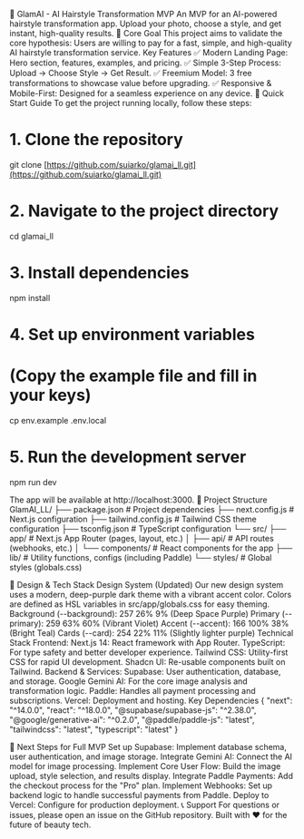 🚀 GlamAI - AI Hairstyle Transformation MVP
An MVP for an AI-powered hairstyle transformation app. Upload your photo, choose a style, and get instant, high-quality results.
🎯 Core Goal
This project aims to validate the core hypothesis: Users are willing to pay for a fast, simple, and high-quality AI hairstyle transformation service.
Key Features
✅ Modern Landing Page: Hero section, features, examples, and pricing.
✅ Simple 3-Step Process: Upload → Choose Style → Get Result.
✅ Freemium Model: 3 free transformations to showcase value before upgrading.
✅ Responsive & Mobile-First: Designed for a seamless experience on any device.
🚀 Quick Start Guide
To get the project running locally, follow these steps:
# 1. Clone the repository
git clone [https://github.com/suiarko/glamai_ll.git](https://github.com/suiarko/glamai_ll.git)

# 2. Navigate to the project directory
cd glamai_ll

# 3. Install dependencies
npm install

# 4. Set up environment variables
# (Copy the example file and fill in your keys)
cp env.example .env.local

# 5. Run the development server
npm run dev


The app will be available at http://localhost:3000.
📁 Project Structure
GlamAI_LL/
├── package.json            # Project dependencies
├── next.config.js          # Next.js configuration
├── tailwind.config.js      # Tailwind CSS theme configuration
├── tsconfig.json           # TypeScript configuration
└── src/
    ├── app/                # Next.js App Router (pages, layout, etc.)
    │   ├── api/            # API routes (webhooks, etc.)
    │   └── components/     # React components for the app
    ├── lib/                # Utility functions, configs (including Paddle)
    └── styles/             # Global styles (globals.css)


🎨 Design & Tech Stack
Design System (Updated)
Our new design system uses a modern, deep-purple dark theme with a vibrant accent color. Colors are defined as HSL variables in src/app/globals.css for easy theming.
Background (--background): 257 26% 9% (Deep Space Purple)
Primary (--primary): 259 63% 60% (Vibrant Violet)
Accent (--accent): 166 100% 38% (Bright Teal)
Cards (--card): 254 22% 11% (Slightly lighter purple)
Technical Stack
Frontend:
Next.js 14: React framework with App Router.
TypeScript: For type safety and better developer experience.
Tailwind CSS: Utility-first CSS for rapid UI development.
Shadcn UI: Re-usable components built on Tailwind.
Backend & Services:
Supabase: User authentication, database, and storage.
Google Gemini AI: For the core image analysis and transformation logic.
Paddle: Handles all payment processing and subscriptions.
Vercel: Deployment and hosting.
Key Dependencies
{
  "next": "^14.0.0",
  "react": "^18.0.0",
  "@supabase/supabase-js": "^2.38.0",
  "@google/generative-ai": "^0.2.0",
  "@paddle/paddle-js": "latest",
  "tailwindcss": "latest",
  "typescript": "latest"
}


🎯 Next Steps for Full MVP
Set up Supabase: Implement database schema, user authentication, and image storage.
Integrate Gemini AI: Connect the AI model for image processing.
Implement Core User Flow: Build the image upload, style selection, and results display.
Integrate Paddle Payments: Add the checkout process for the "Pro" plan.
Implement Webhooks: Set up backend logic to handle successful payments from Paddle.
Deploy to Vercel: Configure for production deployment.
📞 Support
For questions or issues, please open an issue on the GitHub repository.
Built with ❤️ for the future of beauty tech.
